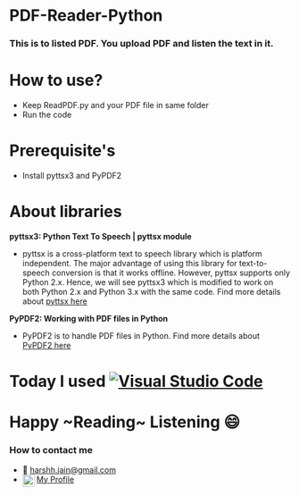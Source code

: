 # PDF-Reader-Python

### This is to listed PDF. You upload PDF and listen the text in it. 

# How to use? 
* Keep ReadPDF.py and your PDF file in same folder
* Run the code

# Prerequisite's 
* Install pyttsx3 and PyPDF2

# About libraries
**pyttsx3: Python Text To Speech | pyttsx module**
* pyttsx is a cross-platform text to speech library which is platform independent. The major advantage of using this library for text-to-speech conversion is that it works offline. However, pyttsx supports only Python 2.x. Hence, we will see pyttsx3 which is modified to work on both Python 2.x and Python 3.x with the same code. 
Find more details about [pyttsx here](https://www.geeksforgeeks.org/python-text-to-speech-pyttsx-module/)

**PyPDF2: Working with PDF files in Python**
* PyPDF2 is to handle PDF files in Python. Find more details about [PyPDF2 here](https://pythonhosted.org/PyPDF2/)

# Today I used [![Visual Studio Code](https://img.shields.io/badge/-VSCode-444444?style=flat&logo=visual-studio-code&logoColor=007ACC)](https://github.com/harshhjain)

# Happy ~Reading~ Listening :smile:

### How to contact me
 * :email: [harshh.jain@gmail.com](mailto:harshh.jain@gmail.com)
 * <img align="left" alt="SvenC | LinkedIn" width="22px" src="https://cdn.jsdelivr.net/npm/simple-icons@v3/icons/linkedin.svg" />[My Profile](https://www.linkedin.com/in/harsh-vardhan-jain-a651816a/)
